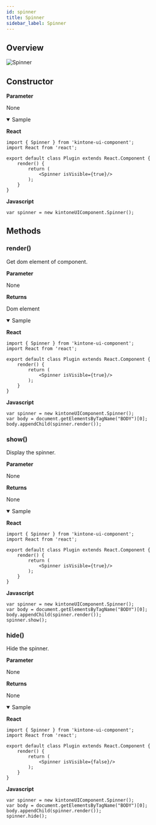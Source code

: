 ```yaml
---
id: spinner
title: Spinner
sidebar_label: Spinner
---
```


## Overview
![Spinner](assets/spinner.PNG)

## Constructor

**Parameter**

None

<details class="tab-container" open>
<Summary>Sample</Summary>

**React**
```
import { Spinner } from 'kintone-ui-component';
import React from 'react';
   
export default class Plugin extends React.Component {
    render() {
        return (
            <Spinner isVisible={true}/>
        );
    }
}

```
**Javascript**
```
var spinner = new kintoneUIComponent.Spinner();
```
</details>

## Methods
### render()
Get dom element of component.

**Parameter**

None

**Returns**

Dom element

<details class="tab-container" open>
<Summary>Sample</Summary>

**React**
```
import { Spinner } from 'kintone-ui-component';
import React from 'react';
   
export default class Plugin extends React.Component {
    render() {
        return (
            <Spinner isVisible={true}/>
        );
    }
}
```
**Javascript**
```
var spinner = new kintoneUIComponent.Spinner();
var body = document.getElementsByTagName("BODY")[0];
body.appendChild(spinner.render());
```
</details>

### show()
Display the spinner.

**Parameter**

None

**Returns**

None

<details class="tab-container" open>
<Summary>Sample</Summary>

**React**
```
import { Spinner } from 'kintone-ui-component';
import React from 'react';
   
export default class Plugin extends React.Component {
    render() {
        return (
            <Spinner isVisible={true}/>
        );
    }
}

```
**Javascript**
```
var spinner = new kintoneUIComponent.Spinner();
var body = document.getElementsByTagName("BODY")[0];
body.appendChild(spinner.render());
spinner.show();
```
</details>

### hide()
Hide the spinner.

**Parameter**

None

**Returns**

None

<details class="tab-container" open>
<Summary>Sample</Summary>

**React**
```
import { Spinner } from 'kintone-ui-component';
import React from 'react';
   
export default class Plugin extends React.Component {
    render() {
        return (
            <Spinner isVisible={false}/>
        );
    }
}

```
**Javascript**
```
var spinner = new kintoneUIComponent.Spinner();
var body = document.getElementsByTagName("BODY")[0];
body.appendChild(spinner.render());
spinner.hide();
```
</details>